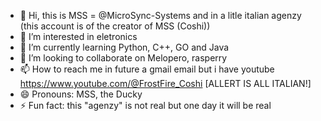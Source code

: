 - 👋 Hi, this is MSS = @MicroSync-Systems and in a litle italian agenzy (this account is of the creator of MSS (Coshi))
- 👀 I’m interested in eletronics
- 🌱 I’m currently learning Python, C++, GO and Java
- 💞️ I’m looking to collaborate on Melopero, rasperry 
- 📫 How to reach me in future a gmail email but i have youtube https://www.youtube.com/@FrostFire_Coshi [ALLERT IS ALL ITALIAN!]
- 😄 Pronouns: MSS, the Ducky 
- ⚡ Fun fact: this "agenzy" is not real but one day it will be real

<!---
MicroSync-Systems/MicroSync-Systems is a ✨ special ✨ repository because its `README.md` (this file) appears on your GitHub profile.
You can click the Preview link to take a look at your changes.
--->
